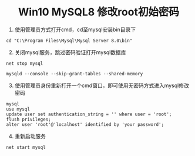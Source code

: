 # <center>Win10 MySQL8 修改root初始密码

1. 使用管理员方式打开cmd，cd至mysql安装bin目录下  

```
cd "C:\Program Files\Mysql\Mysql Server 8.0\bin"
```

2. 关闭mysql服务，跳过密码验证打开mysql数据库   

```
net stop mysql

mysqld --console --skip-grant-tables --shared-memory
```

3. 使用管理员身份重新打开一个cmd窗口，即可使用无密码方式进入mysql修改密码

```
mysql
use mysql
update user set authentication_string = '' where user = 'root';
flush privileges;
alter user 'root'@'localhost' identified by 'your password';
```

4. 重新启动服务

```
net start mysql
```